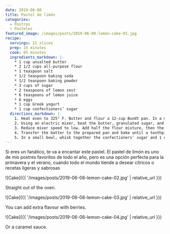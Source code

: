 ```yaml
---
date: 2019-06-08
title: Pastel de limón
categories:
  - Postres
  - Pasteles
featured_image: /images/posts/2019-06-08-lemon-cake-01.jpg
recipe:
  servings: 12 slices
  prep: 15 minutes
  cook: 65 minutes
  ingredients_markdown: |-
    * 1 cup unsalted butter
    * 2 1/2 cups all-purpose flour
    * 1 teaspoon salt
    * 1/2 teaspoon baking soda
    * 1/2 teaspoon baking powder
    * 3 cups of sugar
    * 2 teaspoons of lemon zest
    * 6 teaspoons of lemon juice
    * 6 eggs
    * 1 cup Greek yogurt
    * 1 cup confectioners’ sugar
  directions_markdown: |-
    1. Heat oven to 325° F. Butter and flour a 12-cup Bundt pan. In a medium bowl, whisk together the flour, salt, baking soda, and baking powder.
    2. Using an electric mixer, beat the butter, granulated sugar, and lemon zest on medium-high until light and fluffy, 3 to 4 minutes. Beat in 4 tablespoons of the lemon juice, then the eggs, one at a time, scraping down the sides of the bowl as necessary.
    3. Reduce mixer speed to low. Add half the flour mixture, then the yogurt, and then the remaining flour mixture. Mix just until combined (do not overmix).
    4. Transfer the batter to the prepared pan and bake until a toothpick inserted in the center comes out clean, 65 to 75 minutes. Cool the cake in the pan for 30 minutes, then turn it out onto a wire rack to cool completely.
    5. In a small bowl, whisk together the confectioners’ sugar and 1 of the remaining tablespoons of lemon juice until smooth, adding the remaining lemon juice as necessary to create a thick, but pourable glaze.
---
```

Si eres un fanático, te va a encantar este pastel. El pastel de limón es uno de mis postres favoritos de todo el año, pero es una opción perfecta para la primavera y el verano, cuando todo el mundo tiende a desear cítricos o recetas ligeras y sabrosas

![Cake]({{ '/images/posts/2019-06-08-lemon-cake-02.jpg' | relative_url }})

Straight out of the oven.

![Cake]({{ '/images/posts/2019-06-08-lemon-cake-03.jpg' | relative_url }})

You can add extra flavour with berries.

![Cake]({{ '/images/posts/2019-06-08-lemon-cake-04.jpg' | relative_url }})

Or a caramel sauce.
